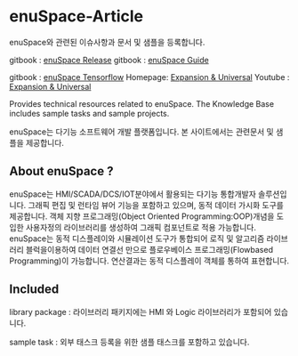 # enuSpace-Article

enuSpace와 관련된 이슈사항과 문서 및 샘플을 등록합니다. 

gitbook : [enuSpace Release](https://expnuni.gitbooks.io/enuspace/download.html)
gitbook : [enuSpace Guide](https://expnuni.gitbooks.io/enuspace)

gitbook : [enuSpace Tensorflow](https://expnuni.gitbooks.io/enuspacetensorflow/content/)
Homepage: [Expansion & Universal](http://www.enu-tech.co.kr/)
Youtube : [Expansion & Universal](https://www.youtube.com/user/enuentertainment/)

Provides technical resources related to enuSpace. The Knowledge Base includes sample tasks and sample projects.

enuSpace는 다기능 소프트웨어 개발 플랫폼입니다. 본 사이트에서는 관련문서 및 샘플을 제공합니다.

## About enuSpace ?

enuSpace는 HMI/SCADA/DCS/IOT분야에서 활용되는 다기능 통합개발자 솔루션입니다. 그래픽 편집 및 런타임 뷰어 기능을 포함하고 있으며, 동적 데이터 가시화 도구를 제공합니다. 객체 지향 프로그래밍(Object Oriented Programming:OOP)개념을 도입한 사용자정의 라이브러리를 생성하여 그래픽 컴포넌트로 적용 가능합니다.
enuSpace는 동적 디스플레이와 시뮬레이션 도구가 통합되어 로직 및 알고리즘 라이브러리 블럭을이용하여 데이터 연결선 만으로 플로우베이스 프로그래밍(Flowbased Programming)이 가능합니다. 연산결과는 동적 디스플레이 객체를 통하여 표현합니다.

## Included
library package : 라이브러리 패키지에는 HMI 와 Logic 라이브러리가 포함되어 있습니다.

sample task : 외부 태스크 등록을 위한 샘플 태스크를 포함하고 있습니다.

